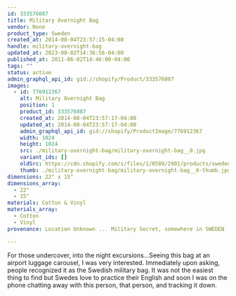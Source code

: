 ```yaml
---
id: 333576087
title: Military Overnight Bag
vendor: None
product_type: Sweden
created_at: 2014-08-04T23:57:15-04:00
handle: military-overnight-bag
updated_at: 2023-08-02T14:36:56-04:00
published_at: 2011-06-02T14:46:00-04:00
tags: ""
status: active
admin_graphql_api_id: gid://shopify/Product/333576087
images:
  - id: 776912367
    alt: Military Overnight Bag
    position: 1
    product_id: 333576087
    created_at: 2014-08-04T23:57:17-04:00
    updated_at: 2014-08-04T23:57:17-04:00
    admin_graphql_api_id: gid://shopify/ProductImage/776912367
    width: 1024
    height: 1024
    src: ./military-overnight-bag/military-overnight-bag__0.jpg
    variant_ids: []
    oldSrc: https://cdn.shopify.com/s/files/1/0589/2901/products/sweden40.jpeg?v=1407211037
    thumb: ./military-overnight-bag/military-overnight-bag__0-thumb.jpg
dimensions: 22" x 15"
dimensions_array:
  - 22"
  - 15"
materials: Cotton & Vinyl
materials_array:
  - Cotton
  - Vinyl
provenance: Location Unknown ... Military Secret, somewhere in SWEDEN

---
```


For those undercover, into the night excursions...Seeing this bag at an airport luggage carousel, I was very interested. Immediately upon asking, people recognized it as the Swedish military bag. It was not the easiest thing to find but Swedes love to practice their English and soon I was on the phone chatting away with this person, that person, and tracking it down.